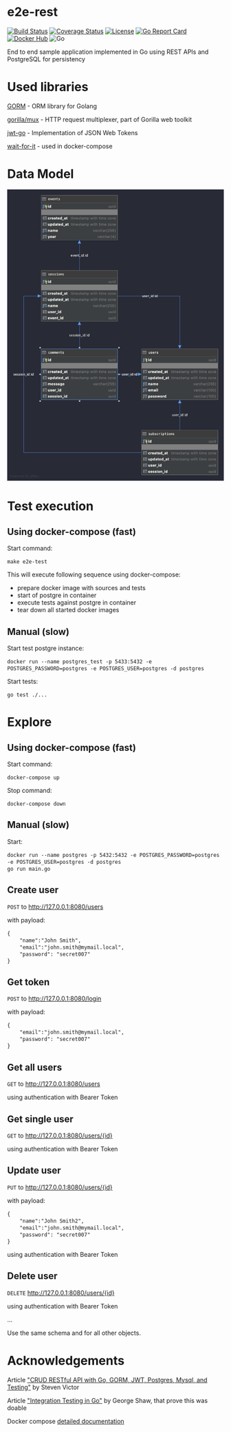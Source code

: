 # e2e-rest

[![Build Status](https://travis-ci.org/dzahariev/e2e-rest.svg?branch=master)](https://travis-ci.org/dzahariev/e2e-rest) [![Coverage Status](https://coveralls.io/repos/github/dzahariev/e2e-rest/badge.svg?branch=master)](https://coveralls.io/github/dzahariev/e2e-rest?branch=master) [![License](https://img.shields.io/badge/License-Apache%202.0-blue.svg)](https://opensource.org/licenses/Apache-2.0) [![Go Report Card](https://goreportcard.com/badge/github.com/dzahariev/e2e-rest)](https://goreportcard.com/report/github.com/dzahariev/e2e-rest) [![Docker Hub](https://img.shields.io/badge/docker-ready-blue.svg)](https://registry.hub.docker.com/repository/docker/dzahariev/e2e-rest) ![Go](https://github.com/dzahariev/e2e-rest/workflows/Go/badge.svg?branch=master)

End to end sample application implemented in Go using REST APIs and PostgreSQL for persistency

# Used libraries
[GORM](https://gorm.io) - ORM library for Golang

[gorilla/mux](https://github.com/gorilla/mux) - HTTP request multiplexer, part of Gorilla web toolkit

[jwt-go](github.com/dgrijalva/jwt-go) - Implementation of JSON Web Tokens

[wait-for-it](https://github.com/vishnubob/wait-for-it) - used in docker-compose

# Data Model
![DatModel](DataModel.png)

# Test execution 

## Using docker-compose (fast)

Start command:

```
make e2e-test
```

This will execute following sequence using docker-compose:
- prepare docker image with sources and tests
- start of postgre in container 
- execute tests against postgre in container
- tear down all started docker images

## Manual (slow)

Start test postgre instance:
```
docker run --name postgres_test -p 5433:5432 -e POSTGRES_PASSWORD=postgres -e POSTGRES_USER=postgres -d postgres
```
Start tests:
```
go test ./...
```

# Explore

## Using docker-compose (fast)

Start command:

```
docker-compose up 
```

Stop command:

```
docker-compose down 
```

## Manual (slow)

Start:

```
docker run --name postgres -p 5432:5432 -e POSTGRES_PASSWORD=postgres -e POSTGRES_USER=postgres -d postgres
go run main.go
```

## Create user

`POST` to http://127.0.0.1:8080/users

with payload:
```
{
	"name":"John Smith",
	"email":"john.smith@mymail.local", 
	"password": "secret007"
}
```
## Get token

`POST` to http://127.0.0.1:8080/login

with payload:
```
{
	"email":"john.smith@mymail.local", 
	"password": "secret007"
}
```
## Get all users

`GET` to http://127.0.0.1:8080/users

using authentication with Bearer Token 

## Get single user

`GET` to http://127.0.0.1:8080/users/{id}

using authentication with Bearer Token 

## Update user

`PUT` to http://127.0.0.1:8080/users/{id}

with payload:
```
{
	"name":"John Smith2",
	"email":"john.smith@mymail.local", 
	"password": "secret007"
}
```
using authentication with Bearer Token 

## Delete user

`DELETE` http://127.0.0.1:8080/users/{id}

using authentication with Bearer Token 

...

Use the same schema and for all other objects.

# Acknowledgements
Article ["CRUD RESTful API with Go, GORM, JWT, Postgres, Mysql, and Testing"](https://levelup.gitconnected.com/crud-restful-api-with-go-gorm-jwt-postgres-mysql-and-testing-460a85ab7121) by Steven Victor

Article ["Integration Testing in Go"](https://www.ardanlabs.com/blog/2019/03/integration-testing-in-go-executing-tests-with-docker.html) by George Shaw, that prove this was doable

Docker compose [detailed documentation](https://docs.docker.com/compose/)

